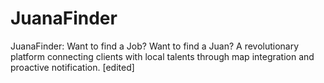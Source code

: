 # JuanaFinder
JuanaFinder: Want to find a Job? Want to find a Juan? A revolutionary platform connecting clients with local talents through map integration and proactive notification. [edited]
